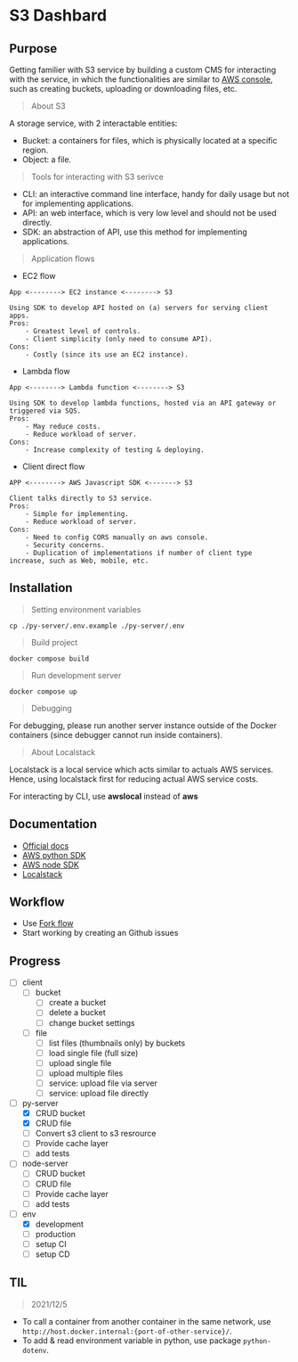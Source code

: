 # S3 Dashbard

## Purpose

Getting familier with S3 service by building a custom CMS for interacting with the service,
in which the functionalities are similar to [AWS console](https://aws.amazon.com/console/), such as creating buckets, uploading or downloading files, etc.

> About S3

A storage service, with 2 interactable entities:
- Bucket: a containers for files, which is physically located at a specific region.
- Object: a file.

> Tools for interacting with S3 serivce
- CLI: an interactive command line interface, handy for daily usage but not for implementing applications.
- API: an web interface, which is very low level and should not be used directly.
- SDK: an abstraction of API, use this method for implementing applications.

> Application flows
- EC2 flow
```
App <--------> EC2 instance <--------> S3

Using SDK to develop API hosted on (a) servers for serving client apps.
Pros:
    - Greatest level of controls.
    - Client simplicity (only need to consume API).
Cons:
    - Costly (since its use an EC2 instance).
```

- Lambda flow
```
App <--------> Lambda function <--------> S3

Using SDK to develop lambda functions, hosted via an API gateway or triggered via SQS.
Pros:
    - May reduce costs.
    - Reduce workload of server.
Cons:
    - Increase complexity of testing & deploying.
```

- Client direct flow
```
APP <--------> AWS Javascript SDK <-------> S3

Client talks directly to S3 service.
Pros:
    - Simple for implementing.
    - Reduce workload of server.
Cons:
    - Need to config CORS manually on aws console.
    - Security concerns.
    - Duplication of implementations if number of client type increase, such as Web, mobile, etc.
```
## Installation

> Setting environment variables

```
cp ./py-server/.env.example ./py-server/.env
```

> Build project

```
docker compose build
```

> Run development server

```
docker compose up
```

> Debugging

For debugging, please run another server instance outside of the Docker containers (since debugger cannot run inside containers).

> About Localstack

Localstack is a local service which acts similar to actuals AWS services. Hence, using localstack first for reducing actual AWS service costs.

For interacting by CLI, use **awslocal** instead of **aws**

## Documentation

- [Official docs](https://docs.aws.amazon.com/AmazonS3/latest/userguide/Welcome.html)
- [AWS python SDK](https://boto3.amazonaws.com/v1/documentation/api/latest/reference/services/s3.html)
- [AWS node SDK](https://docs.aws.amazon.com/AWSJavaScriptSDK/latest/AWS/S3.html)
- [Localstack](https://docs.aws.amazon.com/AWSJavaScriptSDK/latest/AWS/S3.html)


## Workflow

- Use [Fork flow](https://gist.github.com/Chaser324/ce0505fbed06b947d962)
- Start working by creating an Github issues

## Progress

- [ ] client
  - [ ] bucket
    - [ ] create a bucket
    - [ ] delete a bucket
    - [ ] change bucket settings
  - [ ] file
    - [ ] list files (thumbnails only) by buckets
    - [ ] load single file (full size)
    - [ ] upload single file
    - [ ] upload multiple files
    - [ ] service: upload file via server
    - [ ] service: upload file directly
- [ ] py-server
  - [x] CRUD bucket
  - [x] CRUD file
  - [ ] Convert s3 client to s3 resrource
  - [ ] Provide cache layer
  - [ ] add tests
- [ ] node-server
  - [ ] CRUD bucket
  - [ ] CRUD file
  - [ ] Provide cache layer
  - [ ] add tests
- [ ] env
  - [x] development
  - [ ] production
  - [ ] setup CI
  - [ ] setup CD

## TIL

> 2021/12/5

- To call a container from another container in the same network, use `http://host.docker.internal:{port-of-other-service}/`.
- To add & read environment variable in python, use package `python-dotenv`.
